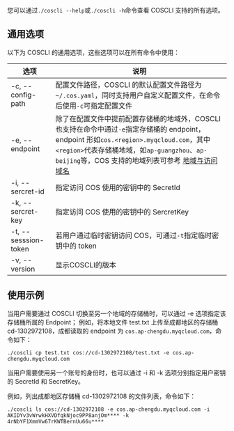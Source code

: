 您可以通过`./coscli --help`或`./coscli -h`命令查看 COSCLI 支持的所有选项。

## 通用选项
以下为 COSCLI 的通用选项，这些选项可以在所有命令中使用：

|  选项  | 说明 |
|  ----  | ----  |
|-c, --config-path|配置文件路径，COSCLI 的默认配置文件路径为`~/.cos.yaml`，同时支持用户自定义配置文件，在命令后使用`-c`可指定配置文件|
|-e, --endpoint|除了在配置文件中提前配置存储桶的地域外，COSCLI 也支持在命令中通过`-e`指定存储桶的 endpoint，endpoint 形如`cos.<region>.myqcloud.com`，其中`<region>`代表存储桶地域，如`ap-guangzhou`、`ap-beijing`等，COS 支持的地域列表可参考 [地域与访问域名](https://cloud.tencent.com/document/product/436/6224)|
|-i, --sercret-id|指定访问 COS 使用的密钥中的 SecretId|
|-k, --sercret-key|指定访问 COS 使用的密钥中的 SercretKey |
|-t, --sesssion-token|若用户通过临时密钥访问 COS，可通过`-t`指定临时密钥中的 token|
|-v, --version|显示COSCLI的版本 |

## 使用示例
当用户需要通过 COSCLI 切换至另一个地域的存储桶时，可以通过 -e 选项指定该存储桶所属的 Endpoint；
例如，将本地文件 test.txt 上传至成都地区的存储桶 cd-1302972108，成都读取的 endpoint 为 `cos.ap-chengdu.myqcloud.com`，命令如下：
```
./coscli cp test.txt cos://cd-1302972108/test.txt -e cos.ap-chengdu.myqcloud.com

```

当用户需要使用另一个账号的身份时，也可以通过 -i 和 -k 选项分别指定用户密钥的 SecretId 和 SecretKey。

例如，列出成都地区存储桶 cd-1302972108 的文件列表，命令如下：
```
./coscli ls cos://cd-1302972108 -e cos.ap-chengdu.myqcloud.com -i AKIDYv3vWrwkHXVDfqkNjoc9PP8anjOm**** -k 4rNbYF1XmmVw67rKWTBernUu66u****

```
